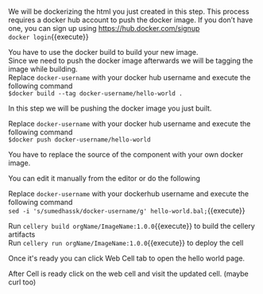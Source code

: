 We will be dockerizing the html you just created in this step.
This process requires a docker hub account to push the docker image. 
If you don’t have one, you can sign up using https://hub.docker.com/signup  
`docker login`{{execute}}

You have to use the docker build to build your new image.  
Since we need to push the docker image afterwards we will be tagging the image while building.  
Replace `docker-username` with your docker hub username and execute the following command  
`$docker build --tag docker-username/hello-world .`

In this step we will be pushing the docker image you just built.

Replace `docker-username` with your docker hub username and execute the following command  
`$docker push docker-username/hello-world`

You have to replace the source of the component with your own docker image.

You can edit it manually from the editor or do the following

Replace `docker-username` with your dockerhub username and execute the following command  
`sed -i 's/sumedhassk/docker-username/g' hello-world.bal;`{{execute}}

Run `cellery build orgName/ImageName:1.0.0`{{execute}} to build the cellery artifacts  
Run `cellery run orgName/ImageName:1.0.0`{{execute}} to deploy the cell

Once it's ready you can click Web Cell tab to open the hello world page.

After Cell is ready click on the web cell and visit the updated cell. (maybe curl too)
